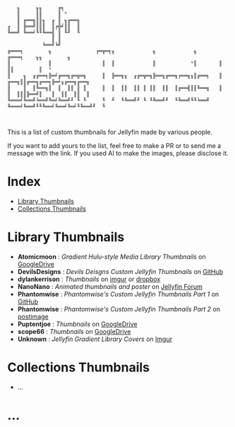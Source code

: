 ```
   ╖     ╖╖     ╔╕      
   ║     ║║     ║ °     
   ║ ╔══╗║║╖  ╓ ║ ╖╔══╗ 
╓  ║ ╠══╝║║║  ║╒╬╛║║  ║ 
╚══╝ ╚══╛╙╙╚══╣ ║ ╙╜  ╙ 
              ║ ║       
           ╘══╝╘╝       
╔═══╕        ╖              ╒═╦═╕╖            ╖            ╖       ╔═══╕    ╖╖        ╖            
║            ║                ║  ║            ║           °║       ║        ║║        ║  °         
║    ╖  ╓╔══╕╠═╛╔══╗╔═╦═╗     ║  ╠══╗╖  ╓╔═╦═╗╠══╗╔══╗╒══╗╖║╔══╕   ║    ╔══╗║║╔══╗╔══╕╠═╛╖╔══╗╔══╗ 
║    ║  ║╚══╗║  ║  ║║ ║ ║     ║  ║  ║║  ║║ ║ ║║  ║║  ║╔══╣║║╚══╗   ║    ║  ║║║╠══╝║   ║  ║║  ║║  ║ 
╚═══╛╚══╝╘══╝╚═╛╚══╝╜ ╙ ╙     ╙  ╜  ╙╚══╝╜ ╙ ╙╚══╝╜  ╙╚══╝╙╙╘══╝   ╚═══╛╚══╝╙╙╚══╛╚══╛╚═╛╙╚══╝╜  ╙ 
                                                                                                   
                                                                                                   
```


This is a list of custom thumbnails for Jellyfin made by various people.

If you want to add yours to the list, feel free to make a PR or to send me a message with the link. If you used AI to make the images, please disclose it.

# Index
- [Library Thumbnails](#library-icons)
- [Collections Thumbnails](#collections-icons)

# Library Thumbnails
- **Atomicmoon** : *Gradient Hulu-style Media Library Thumbnails* on [GoogleDrive](https://drive.google.com/drive/u/0/folders/1fOGiB-kTUGIgdT-Hox2uuhVh0E-GQi74)
- **DevilsDesigns** : *Devils Deisgns Custom Jellyfin Thumbnails* on [GitHub](https://github.com/DevilsDesigns/Devils-Designs-Custom-Jellyfin-Thumbnails)
- **dylankerrison** : *Thumbnails* on [imgur](https://imgur.com/a/jellyfin-icons-Guqk15B) or [dropbox](https://www.dropbox.com/scl/fo/xc4xnjbeprls5xn0qeied/AEl3aKDUkTBrQhp8z4kF8-k/Jellyfin?dl=0&rlkey=jsdrqzg7zz45efcm6j2rdnci7&subfolder_nav_tracking=1)
- **NanoNano** : *Animated thumbnails and poster* on [Jellyfin Forum](https://forum.jellyfin.org/t-in-need-of-a-collection-library-thumbnail?pid=50308#pid50308)
- **Phantomwise** : *Phantomwise's Custom Jellyfin Thumbnails Part 1* on [GitHub](https://github.com/Phantomwise/jellyfin-phantomwise-custom-thumbnails)
- **Phantomwise** : *Phantomwise's Custom Jellyfin Thumbnails Part 2* on [postimage](https://github.com/Phantomwise/jellyfin-phantomwise-custom-thumbnails/blob/main/extra-thumbnails.md)
- **Puptentjoe** : *Thumbnails* on [GoogleDrive](https://drive.google.com/drive/folders/1o2J6HHHKTxvJ-IgkVoqJczCUPsBzqj35)
- **scope66** : *Thumbnails* on [GoogleDrive](https://drive.google.com/drive/folders/15SGUccIljBZEysLj-cuMzpJ3I3QOVbIB)
- **Unknown** : *Jellyfin Gradient Library Covers* on [Imgur](https://imgur.com/a/jellyfin-gradient-library-covers-VFCzPXc)

# Collections Thumbnails

- ...

# ...
